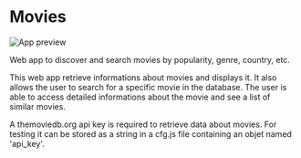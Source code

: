 # Movies

![App preview](http://maximenory.com/public_images/movies_preview.png)

Web app to discover and search movies by popularity, genre, country, etc.

This web app retrieve informations about movies and displays it. It also allows the user to search for a specific movie in the database.
The user is able to access detailed informations about the movie and see a list of similar movies.

A themoviedb.org api key is required to retrieve data about movies.
For testing it can be stored as a string in a cfg.js file containing an objet named 'api_key'.

